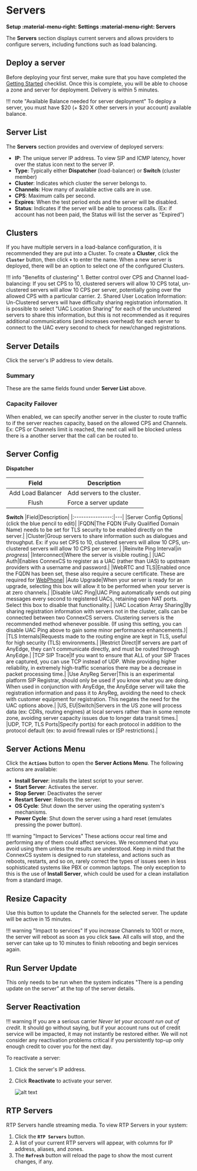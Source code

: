 # Servers
**Setup :material-menu-right: Settings :material-menu-right: Servers**

The **Servers** section displays current servers and allows providers to configure servers, including functions such as load balancing. 

## Deploy a server
Before deploying your first server, make sure that you have completed the [Getting Started](https://docs.connexcs.com/getting-started/) checklist. Once this is complete, you will be able to choose a zone and server for deployment. Delivery is within 5 minutes.

!!! note "Available Balance needed for server deployment"
    To deploy a server, you must have $20 (+ $20 X other servers in your account) available balance.

## Server List
The **Servers** section provides and overview of deployed servers:

+ **IP**: The unique server IP address. To view SIP and ICMP latency, hover over the status icon next to the server IP. 
+ **Type**: Typically either **Dispatcher** (load-balancer) or **Switch** (cluster member)
+ **Cluster**: Indicates which cluster the server belongs to. 
+ **Channels**: How many of available active calls are in use.
+ **CPS**: Maximum calls per second. 
+ **Expires**: When the test period ends and the server will be disabled. 
+ **Status**: Indicates if the server will be able to process calls. (Ex: if account has not been paid, the Status will list the server as "Expired")

## Clusters
If you have multiple servers in a load-balance configuration, it is recommended they are put into a Cluster. To create a **Cluster**, click the **`Cluster`** button, then click **`+`** to enter the name. When a new server is deployed, there will be an option to select one of the configured Clusters. 

!!! info "Benefits of clustering"
    1. Better control over CPS and Channel load-balancing: If you set CPS to 10, clustered servers will allow 10 CPS total, un-clustered servers will allow 10 CPS per server, potentially going over the allowed CPS with a particular carrier.
    2. Shared User Location Information: Un-Clustered servers will have difficulty sharing registration information. It is possible to select "UAC Location Sharing" for each of the unclustered servers to share this information, but this is not recommended as it requires additional communications (and increases overhead) for each server to connect to the UAC every second to check for new/changed registrations. 

## Server Details
Click the server's IP address to view details. 

### Summary
These are the same fields found under **Server List** above. 

### Capacity Failover
When enabled, we can specify another server in the cluster to route traffic to if the server reaches capacity, based on the allowed CPS and Channels. Ex: CPS or Channels limit is reached, the next call will be blocked unless there is a another server that the call can be routed to. 

## Server Config

**Dispatcher**

|Field|Description|
|:----------------:|---|
|Add Load Balancer|Add servers to the cluster.|
|Flush|Force a server update|

**Switch**
|Field|Description|
|:----------------:|---|
|Server Config Options|(click the blue pencil to edit)|
|FQDN|The FQDN (Fully Qualified Domain Name) needs to be set for TLS security to be enabled directly on the server.|
|Cluster|Group servers to share information such as dialogues and throughput. Ex: if you set CPS to 10, clustered servers will allow 10 CPS, un-clustered servers will allow 10 CPS per server. |
|Reinvite Ping Interval|*in progress*|
|Interconnect|Where the server is visible routing.|
|UAC Auth|Enables ConnexCS to register as a UAC (rather than UAS) to upstream providers with a username and password.|
|WebRTC and TLS|Enabled once the FQDN has been set, these also require a secure certificate. These are required for [WebPhone](https://docs.connexcs.com/setup/integrations/webphone/)|
|Auto Upgrade|When your server is ready for an upgrade, selecting this box will allow it to be performed when your server is at zero channels.|
|Disable UAC Ping|UAC Ping automatically sends out ping messages every second to registered UACs, retaining open NAT ports. Select this box to disable that functionality.|
|UAC Location Array Sharing|By sharing registration information with servers not in the cluster, calls can be connected between two ConnexCS servers. Clustering servers is the recommended method whenever possible. (If using this setting, you can disable UAC Ping above to gain some minor performance enhancements.)|
|TLS Internals|Requests made to the routing engine are kept in TLS, useful for high security (TLS) environments.|
|Restrict Direct|If servers are part of AnyEdge, they can't communicate directly, and must be routed through AnyEdge.|
|TCP SIP Trace|If you want to ensure that ALL of your SIP Traces are captured, you can use TCP instead of UDP. While providing higher reliability, in extremely high-traffic scenarios there may be a decrease in packet processing time.|
|Use AnyReg Server|This is an experimental platform SIP Registrar, should only be used if you know what you are doing. When used in conjunction with AnyEdge, the AnyEdge server will take the registration information and pass it to AnyReg, avoiding the need to check with customer equipment for registration. This negates the need for the UAC options above.|
|US, EU|Switch|Servers in the US zone will process data (ex: CDRs, routing engines) at local servers rather than in some remote zone, avoiding server capacity issues due to longer data transit times.|
|UDP, TCP, TLS Ports|Specify port(s) for each protocol in addition to the protocol default (ex: to avoid firewall rules or ISP restrictions).|


## Server Actions Menu
Click the **`Actions`** button to open the **Server Actions Menu**. The following actions are available:

* **Install Server**: installs the latest script to your server.
* **Start Server**: Activates the server.
* **Stop Server**: Deactivates the server
* **Restart Server**: Reboots the server.
* **OS Cycle**: Shut down the server using the operating system's mechanisms.
* **Power Cycle**: Shut down the server using a hard reset (emulates pressing the power button).

!!! warning "Impact to Services"
    These actions occur real time and performing any of them could affect services. We recommend that you avoid using them unless the results are understood. Keep in mind that the ConnexCS system is designed to run stateless, and actions such as reboots, restarts, and so on, rarely correct the types of issues seen in less sophisticated systems like PBX or common laptops. The only exception to this is the use of **Install Server**, which could be used for a clean installation from a standard image.

## Resize Capacity
Use this button to update the Channels for the selected server. The update will be active in 15 minutes.  

!!! warning "Impact to services"
    If you increase Channels to 1001 or more, the server will reboot as soon as you click **`Save`**. All calls will stop, and the server can take up to 10 minutes to finish rebooting and begin services again.   

## Run Server Update
This only needs to be run when the system indicates "There is a pending update on the server" at the top of the server details. 

## Server Reactivation

!!! warning 
    If you are a serious carrier *Never let your account run out of credit*. It should go without saying, but if your account runs out of credit service will be impacted, it may not instantly be restored either. We will not consider any reactivation problems critical if you persistently top-up only enough credit to cover you for the next day.

To reactivate a server:

1. Click the server's IP address.
2. Click **Reactivate** to activate your server.

   ![alt text][server-6]
   
## RTP Servers
RTP Servers handle streaming media. To view RTP Servers in your system:

1. Click the **`RTP Servers`** button.
2. A list of your current RTP servers will appear, with columns for IP address, aliases, and zones.
3. The **`Refresh`** button will reload the page to show the most current changes, if any.

[rtpserver]: /misc/img/rtpservers.png "RTP Server"
[server-6]: /misc/img/244.png "server-6"
